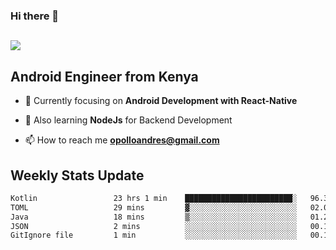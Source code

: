 ### Hi there 👋
<h2 align="left"><img src="https://readme-typing-svg.herokuapp.com?color=000000&lines=I'm+Andrew+Opollo😊;Welcome+to+my+Github😜"> </h2>

## Android Engineer from Kenya


- 🌱 Currently focusing on **Android Development with React-Native**

- 🔭 Also learning **NodeJs** for Backend Development

- 📫 How to reach me **opolloandres@gmail.com**


## Weekly Stats Update
<!--START_SECTION:waka-->

```txt
Kotlin                 23 hrs 1 min    ████████████████████████░   96.33 %
TOML                   29 mins         ▓░░░░░░░░░░░░░░░░░░░░░░░░   02.05 %
Java                   18 mins         ▒░░░░░░░░░░░░░░░░░░░░░░░░   01.29 %
JSON                   2 mins          ░░░░░░░░░░░░░░░░░░░░░░░░░   00.16 %
GitIgnore file         1 min           ░░░░░░░░░░░░░░░░░░░░░░░░░   00.12 %
```

<!--END_SECTION:waka-->



